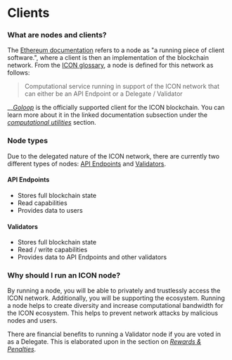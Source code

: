 # Clients

### What are nodes and clients? <a href="#what-are-nodes-and-clients" id="what-are-nodes-and-clients"></a>

The [Ethereum documentation](https://ethereum.org/en/developers/docs/nodes-and-clients/#what-are-nodes-and-clients) refers to a node as "a running piece of client software.", where a client is then an implementation of the blockchain network. From the [ICON glossary](https://icon.community/glossary/node/), a node is defined for this network as follows:

> Computational service running in support of the ICON network that can either be an API Endpoint or a Delegate / Validator

__[_Goloop_](../blockchain-components/goloop/) is the officially supported client for the ICON blockchain. You can learn more about it in the linked documentation subsection under the [_computational utilities_](../blockchain-components/) section.

### Node types <a href="#node-types" id="node-types"></a>

Due to the delegated nature of the ICON network, there are currently two different types of nodes: [API Endpoints](api-endpoints.md) and [Validators](validator-nodes.md).

#### API Endpoints

* Stores full blockchain state
* Read capabilities
* Provides data to users

#### Validators

* Stores full blockchain state
* Read / write capabilities
* Provides data to API Endpoints and other validators

### Why should I run an ICON node? <a href="#why-should-i-run-an-ethereum-node" id="why-should-i-run-an-ethereum-node"></a>

By running a node, you will be able to privately and trustlessly access the ICON network. Additionally, you will be supporting the ecosystem. Running a node helps to create diversity and increase computational bandwidth for the ICON ecosystem. This helps to prevent network attacks by malicious nodes and users.

There are financial benefits to running a Validator node if you are voted in as a Delegate. This is elaborated upon in the section on [_Rewards & Penalties_](../economics/rewards-and-penalties.md).

